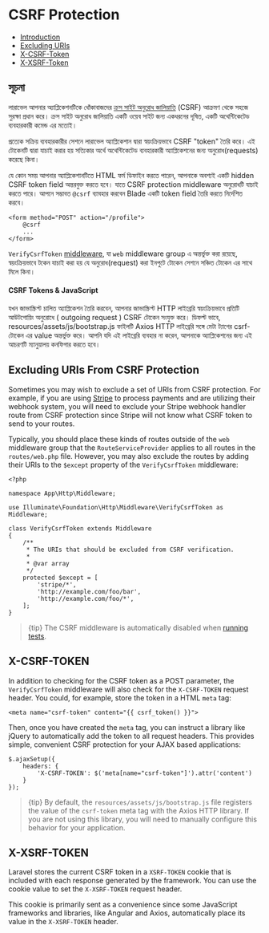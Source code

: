 # CSRF Protection

- [Introduction](#csrf-introduction)
- [Excluding URIs](#csrf-excluding-uris)
- [X-CSRF-Token](#csrf-x-csrf-token)
- [X-XSRF-Token](#csrf-x-xsrf-token)

<a name="csrf-introduction"></a>
## সূচনা

লারাভেল আপনার অ্যাপ্লিকেশনটিকে ধোঁকাবাজদের  [ক্রস সাইট অনুরোধ জালিয়াতি](https://en.wikipedia.org/wiki/Cross-site_request_forgery) (CSRF) আক্রমণ থেকে সহজে সুরক্ষা প্রধান করে। ক্রস সাইট অনুরোধ জালিয়াতি একটি ওয়েব সাইট জন্য একধরনের দূষিত, একটি অথেন্টিকেটেড ব্যবহারকারী কমেন্ড এর মতোই।

প্রত্যেক সক্রিয় ব্যবহারকারীর সেশনে লারাভেল অ্যাপ্লিকেশান দ্বারা স্বয়ংক্রিয়ভাবে CSRF "token" তৈরি করে। এই টোকেনটি দ্বারা যাচাই করার হয় সত্যিকার অর্থে অথেন্টিকেটেড ব্যবহারকারী অ্যাপ্লিকেশনের জন্য অনুরোধ(requests) করেছে কিনা।

যে কোন সময় আপনার অ্যাপ্লিকেশানটিতে HTML ফর্ম ডিফাইন করতে পারেন, আপনাকে অবশ্যই একটি hidden CSRF token field অন্তরবুক্ত করতে হবে। যাতে CSRF protection middleware অনুরোধটি যাচাই করতে পারে। আপনে সম্ভাবত `@csrf` ব্যাবহার করবেন Blade একটি  token field তৈরি করতে নির্দেশিত করবে।

    <form method="POST" action="/profile">
        @csrf
        ...
    </form>

`VerifyCsrfToken` [middleware](/docs/{{version}}/middleware),
যা `web` middleware group এ অন্তর্ভুক্ত করা রয়েছে, স্বয়ংক্রিয়ভাবে টকেন যাচাই করা হয় যে অনুরোধ(request) করা ইনপুটে টোকেন সেশনে সঞ্চিত টোকেন এর সাথে মিলে কিনা।


#### CSRF Tokens & JavaScript

যখন জাভাস্ক্রিপ্ট চালিত অ্যাপ্লিকেশন তৈরি করবেন, আপনার জাভাস্ক্রিপ্ট HTTP লাইব্রেরি স্বয়ংক্রিয়ভাবে প্রতিটি আউটগোয়িং অনুরোধে ( outgoing request ) CSRF টোকেন সংযুক্ত করে। ডিফল্ট ভাবে,  resources/assets/js/bootstrap.js ফাইলটি
Axios HTTP লাইব্রেরি সঙ্গে মেটা ট্যাগের csrf- টোকেন এর value অন্তর্ভুক্ত করে। আপনি যদি এই লাইব্রেরি ব্যবহার না করেন, আপনাকে অ্যাপ্লিকেশনের জন্য এই আচরণটি ম্যানুয়ালয় কনফিগার করতে হবে।

<a name="csrf-excluding-uris"></a>
## Excluding URIs From CSRF Protection

Sometimes you may wish to exclude a set of URIs from CSRF protection. For example, if you are using [Stripe](https://stripe.com) to process payments and are utilizing their webhook system, you will need to exclude your Stripe webhook handler route from CSRF protection since Stripe will not know what CSRF token to send to your routes.

Typically, you should place these kinds of routes outside of the `web` middleware group that the `RouteServiceProvider` applies to all routes in the `routes/web.php` file. However, you may also exclude the routes by adding their URIs to the `$except` property of the `VerifyCsrfToken` middleware:

    <?php

    namespace App\Http\Middleware;

    use Illuminate\Foundation\Http\Middleware\VerifyCsrfToken as Middleware;

    class VerifyCsrfToken extends Middleware
    {
        /**
         * The URIs that should be excluded from CSRF verification.
         *
         * @var array
         */
        protected $except = [
            'stripe/*',
            'http://example.com/foo/bar',
            'http://example.com/foo/*',
        ];
    }

> {tip} The CSRF middleware is automatically disabled when [running tests](/docs/{{version}}/testing).

<a name="csrf-x-csrf-token"></a>
## X-CSRF-TOKEN

In addition to checking for the CSRF token as a POST parameter, the `VerifyCsrfToken` middleware will also check for the `X-CSRF-TOKEN` request header. You could, for example, store the token in a HTML `meta` tag:

    <meta name="csrf-token" content="{{ csrf_token() }}">

Then, once you have created the `meta` tag, you can instruct a library like jQuery to automatically add the token to all request headers. This provides simple, convenient CSRF protection for your AJAX based applications:

    $.ajaxSetup({
        headers: {
            'X-CSRF-TOKEN': $('meta[name="csrf-token"]').attr('content')
        }
    });

> {tip} By default, the `resources/assets/js/bootstrap.js` file registers the value of the `csrf-token` meta tag with the Axios HTTP library. If you are not using this library, you will need to manually configure this behavior for your application.

<a name="csrf-x-xsrf-token"></a>
## X-XSRF-TOKEN

Laravel stores the current CSRF token in a `XSRF-TOKEN` cookie that is included with each response generated by the framework. You can use the cookie value to set the `X-XSRF-TOKEN` request header.

This cookie is primarily sent as a convenience since some JavaScript frameworks and libraries, like Angular and Axios, automatically place its value in the `X-XSRF-TOKEN` header.
